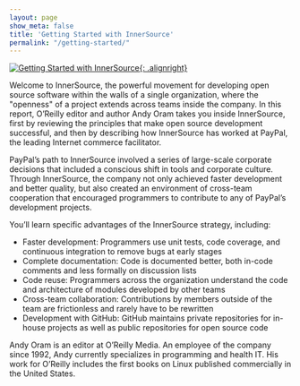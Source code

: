 ```yaml
---
layout: page
show_meta: false
title: 'Getting Started with InnerSource'	
permalink: "/getting-started/"
---
```


[![Getting Started with InnerSource](/InnerSourceCommons/assets/img/gettingstarted.gif){: .alignright}](http://www.oreilly.com/programming/free/getting-started-with-innersource.csp) 


Welcome to InnerSource, the powerful movement for developing open source software within the walls of a single organization, where the "openness" of a project extends across teams inside the company. In this report, O’Reilly editor and author Andy Oram takes you inside InnerSource, first by reviewing the principles that make open source development successful, and then by describing how InnerSource has worked at PayPal, the leading Internet commerce facilitator.

PayPal’s path to InnerSource involved a series of large-scale corporate decisions that included a conscious shift in tools and corporate culture. Through InnerSource, the company not only achieved faster development and better quality, but also created an environment of cross-team cooperation that encouraged programmers to contribute to any of PayPal’s development projects.

You’ll learn specific advantages of the InnerSource strategy, including:

* Faster development: Programmers use unit tests, code coverage, and continuous integration to remove bugs at early stages
* Complete documentation: Code is documented better, both in-code comments and less formally on discussion lists
* Code reuse: Programmers across the organization understand the code and architecture of modules developed by other teams
* Cross-team collaboration: Contributions by members outside of the team are frictionless and rarely have to be rewritten
* Development with GitHub: GitHub maintains private repositories for in-house projects as well as public repositories for open source code

Andy Oram is an editor at O’Reilly Media. An employee of the company since 1992, Andy currently specializes in programming and health IT. His work for O’Reilly includes the first books on Linux published commercially in the United States.

